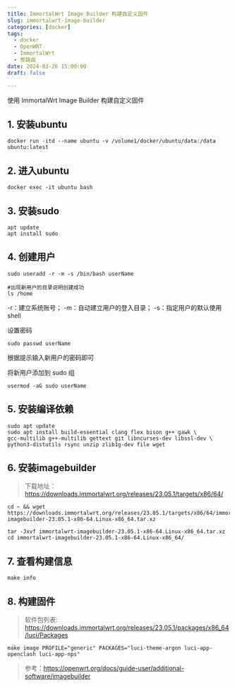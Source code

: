 ```yaml
---
title: ImmortalWrt Image Builder 构建自定义固件
slug: immortalwrt-image-builder
categories: [docker]
tags:
  - docker
  - OpenWRT
  - ImmortalWrt
  - 旁路由
date: 2024-03-26 15:00:00
draft: false

---
```


使用 ImmortalWrt Image Builder 构建自定义固件
<!--more-->


## 1. 安装ubuntu
```
docker run -itd --name ubuntu -v /volume1/docker/ubuntu/data:/data ubuntu:latest
```

## 2. 进入ubuntu
```
docker exec -it ubuntu bash
```

## 3. 安装sudo
```
apt update
apt install sudo
```

## 4. 创建用户
```
sudo useradd -r -m -s /bin/bash userName

#出现新用户的目录说明创建成功
ls /home
```
-r：建立系统账号；
-m：自动建立用户的登入目录；
-s：指定用户的默认使用shell

设置密码
```
sudo passwd userName 
```
根据提示输入新用户的密码即可

将新用户添加到 sudo 组
```
usermod -aG sudo userName
```

## 5. 安装编译依赖
```
sudo apt update
sudo apt install build-essential clang flex bison g++ gawk \
gcc-multilib g++-multilib gettext git libncurses-dev libssl-dev \
python3-distutils rsync unzip zlib1g-dev file wget
```

## 6. 安装imagebuilder
> 下载地址：
https://downloads.immortalwrt.org/releases/23.05.1/targets/x86/64/

```
cd ~ && wget https://downloads.immortalwrt.org/releases/23.05.1/targets/x86/64/immortalwrt-imagebuilder-23.05.1-x86-64.Linux-x86_64.tar.xz

tar -Jxvf immortalwrt-imagebuilder-23.05.1-x86-64.Linux-x86_64.tar.xz
cd immortalwrt-imagebuilder-23.05.1-x86-64.Linux-x86_64/
```

## 7. 查看构建信息
```
make info
```

## 8. 构建固件

> 软件包列表:
https://downloads.immortalwrt.org/releases/23.05.1/packages/x86_64/luci/Packages

```
make image PROFILE="generic" PACKAGES="luci-theme-argon luci-app-openclash luci-app-nps"
```

> 参考：https://openwrt.org/docs/guide-user/additional-software/imagebuilder




